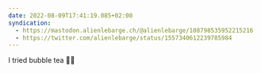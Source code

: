 ```yaml
---
date: 2022-08-09T17:41:19.085+02:00
syndication:
  - https://mastodon.alienlebarge.ch/@alienlebarge/108798535952215216
  - https://twitter.com/alienlebarge/status/1557340612239785984
---
```

I tried bubble tea 🧋🫤
